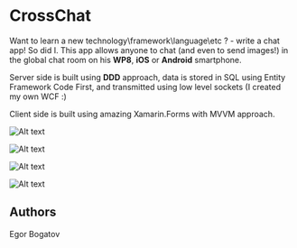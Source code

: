 CrossChat
============

Want to learn a new technology\framework\language\etc ? - write a chat app! So did I. This app allows anyone to chat (and even to send images!) in the global chat room on his **WP8**, **iOS** or **Android** smartphone.
  
Server side is built using **DDD** approach, data is stored in SQL using Entity Framework Code First, and transmitted using low level sockets (I created my own WCF :)

Client side is built using amazing Xamarin.Forms with MVVM approach.


![Alt text](http://habrastorage.org/files/635/68d/7b3/63568d7b319348b281ad0b1f138a8dc6.png)


![Alt text](http://habrastorage.org/files/389/592/c06/389592c063f142409508aab44f612e98.png)


![Alt text](http://habrastorage.org/files/18d/723/b55/18d723b558f24cbb8949604e99a2fb0b.png)


![Alt text](http://habrastorage.org/files/5df/7ca/a3c/5df7caa3cf244cbb856d4bd074395a7b.png)


Authors
-------

Egor Bogatov
